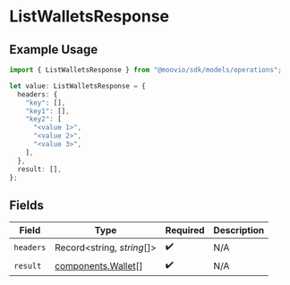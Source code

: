 # ListWalletsResponse

## Example Usage

```typescript
import { ListWalletsResponse } from "@moovio/sdk/models/operations";

let value: ListWalletsResponse = {
  headers: {
    "key": [],
    "key1": [],
    "key2": [
      "<value 1>",
      "<value 2>",
      "<value 3>",
    ],
  },
  result: [],
};
```

## Fields

| Field                                                    | Type                                                     | Required                                                 | Description                                              |
| -------------------------------------------------------- | -------------------------------------------------------- | -------------------------------------------------------- | -------------------------------------------------------- |
| `headers`                                                | Record<string, *string*[]>                               | :heavy_check_mark:                                       | N/A                                                      |
| `result`                                                 | [components.Wallet](../../models/components/wallet.md)[] | :heavy_check_mark:                                       | N/A                                                      |